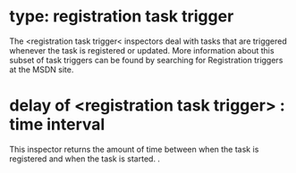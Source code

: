 # type: registration task trigger

The &lt;registration task trigger&lt; inspectors deal with tasks that are triggered whenever the task is registered or updated. More information about this subset of task triggers can be found by searching for Registration triggers at the MSDN site.

# delay of &lt;registration task trigger&gt; : time interval

This inspector returns the amount of time between when the task is registered and when the task is started. .
